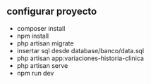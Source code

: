 ## configurar proyecto

- composer install
- npm install
- php artisan migrate
- insertar sql desde database/banco/data.sql
- php artisan app:variaciones-historia-clinica
- php artisan serve
- npm run dev
